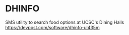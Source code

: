 # DHINFO
SMS utility to search food options at UCSC's Dining Halls
https://devpost.com/software/dhinfo-ul435m
